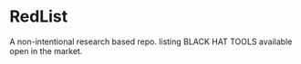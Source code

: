 # RedList
A non-intentional research based repo. listing BLACK HAT TOOLS available open in the market.
